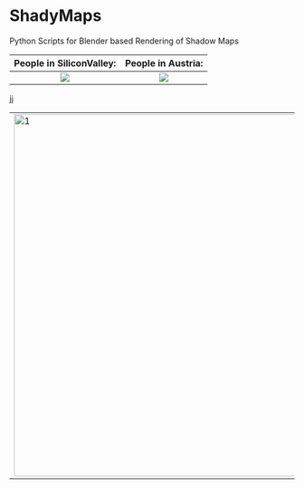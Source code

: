 # ShadyMaps
Python Scripts for Blender based Rendering of Shadow Maps

|People in SiliconValley: |People in Austria:|
:-------------------------:|:-------------------------:
![](Render_flat.gif) |![](name-of-giphy.gif)


jj


<table>
  <tr>
    <td> <img src="Render_flat.gif"  alt="1" width = 640px height = 640px ></td>
    <td><img src="Render_flat.gif" alt="2" width = 640px height = 640px></td>
   </tr> 
</table>
